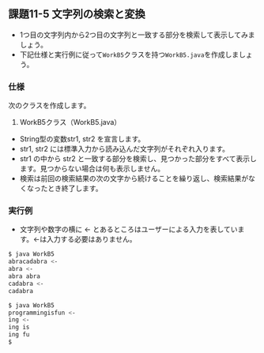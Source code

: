 ## 課題11-5 文字列の検索と変換

- 1つ目の文字列内から2つ目の文字列と一致する部分を検索して表示してみましょう。
- 下記仕様と実行例に従って`WorkB5`クラスを持つ`WorkB5.java`を作成しましょう。

### 仕様

次のクラスを作成します。

1. WorkB5クラス（WorkB5.java）

- String型の変数str1, str2 を宣言します。
- str1, str2 には標準入力から読み込んだ文字列がそれぞれ入ります。
- str1 の中から str2 と一致する部分を検索し、見つかった部分をすべて表示します。見つからない場合は何も表示しません。
- 検索は前回の検索結果の次の文字から続けることを繰り返し、検索結果がなくなったとき終了します。

### 実行例

- 文字列や数字の横に <- とあるところはユーザーによる入力を表しています。<-は入力する必要はありません。

```sh
$ java WorkB5
abracadabra <-
abra <-
abra abra 
cadabra <-
cadabra 

$ java WorkB5
programmingisfun <-
ing <-
ing is 
ing fu 
$
```